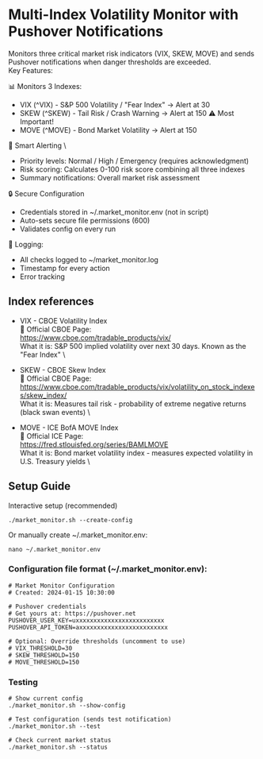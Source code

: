# Multi-Index Volatility Monitor with Pushover Notifications

Monitors three critical market risk indicators (VIX, SKEW, MOVE) and sends Pushover notifications when danger thresholds are exceeded. \
Key Features:

📊 Monitors 3 Indexes:
- VIX (^VIX) - S&P 500 Volatility / "Fear Index" → Alert at 30 
- SKEW (^SKEW) - Tail Risk / Crash Warning → Alert at 150 ⚠️ Most Important! 
- MOVE (^MOVE) - Bond Market Volatility → Alert at 150 

🔔 Smart Alerting  \
- Priority levels: Normal / High / Emergency (requires acknowledgment)
- Risk scoring: Calculates 0-100 risk score combining all three indexes
- Summary notifications: Overall market risk assessment

🔒 Secure Configuration  
- Credentials stored in ~/.market_monitor.env (not in script)
- Auto-sets secure file permissions (600)
- Validates config on every run

📝 Logging:
- All checks logged to ~/market_monitor.log
- Timestamp for every action
- Error tracking

## Index references

- VIX - CBOE Volatility Index \
🔗 Official CBOE Page: \
https://www.cboe.com/tradable_products/vix/ \
What it is: S&P 500 implied volatility over next 30 days. Known as the "Fear Index" \

- SKEW - CBOE Skew Index \
🔗 Official CBOE Page: \
https://www.cboe.com/tradable_products/vix/volatility_on_stock_indexes/skew_index/ \
What it is: Measures tail risk - probability of extreme negative returns (black swan events) \

- MOVE - ICE BofA MOVE Index \
🔗 Official ICE Page: \
https://fred.stlouisfed.org/series/BAMLMOVE \
What it is: Bond market volatility index - measures expected volatility in U.S. Treasury yields \


## Setup Guide
Interactive setup (recommended) 
```
./market_monitor.sh --create-config 
```
Or manually create ~/.market_monitor.env: 
```
nano ~/.market_monitor.env
```

### Configuration file format (~/.market_monitor.env):
```
# Market Monitor Configuration
# Created: 2024-01-15 10:30:00

# Pushover credentials
# Get yours at: https://pushover.net
PUSHOVER_USER_KEY=uxxxxxxxxxxxxxxxxxxxxxxxxx
PUSHOVER_API_TOKEN=axxxxxxxxxxxxxxxxxxxxxxxxx

# Optional: Override thresholds (uncomment to use)
# VIX_THRESHOLD=30
# SKEW_THRESHOLD=150
# MOVE_THRESHOLD=150
```

### Testing
```
# Show current config
./market_monitor.sh --show-config

# Test configuration (sends test notification)
./market_monitor.sh --test

# Check current market status
./market_monitor.sh --status
```
